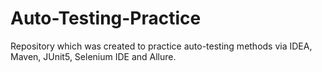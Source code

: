 # Auto-Testing-Practice
Repository which was created to practice auto-testing methods via IDEA, Maven, JUnit5, Selenium IDE and Allure.
